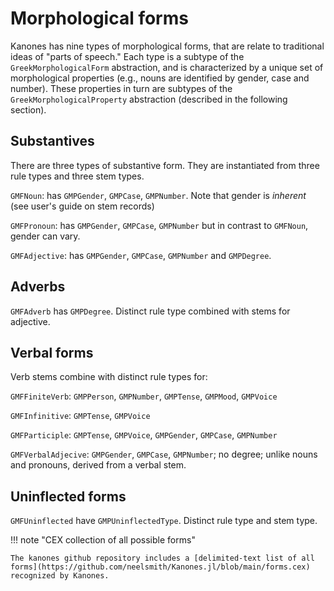 # Morphological forms

Kanones has nine types of morphological forms, that are relate to traditional ideas of "parts of speech."  Each type is a subtype of the `GreekMorphologicalForm` abstraction, and is characterized by a unique set of morphological properties (e.g., nouns are identified by gender, case and number). These properties in turn are subtypes of the `GreekMorphologicalProperty` abstraction (described in the following section).

## Substantives

There are three types of substantive form.  They are instantiated from three rule types and three stem types.

`GMFNoun`: has `GMPGender`, `GMPCase`, `GMPNumber`.  Note that gender is *inherent* (see user's guide on stem records)


`GMFPronoun`: has `GMPGender`, `GMPCase`, `GMPNumber` but in contrast to `GMFNoun`, gender can vary.


`GMFAdjective`: has `GMPGender`, `GMPCase`, `GMPNumber` and `GMPDegree`.


## Adverbs

`GMFAdverb` has `GMPDegree`.  Distinct rule type combined with stems for adjective.

## Verbal forms

Verb stems combine with distinct rule types for:


`GMFFiniteVerb`: `GMPPerson`, `GMPNumber`, `GMPTense`, `GMPMood`, `GMPVoice`

`GMFInfinitive`:  `GMPTense`, `GMPVoice`

`GMFParticiple`:  `GMPTense`, `GMPVoice`, `GMPGender`, `GMPCase`, `GMPNumber`

`GMFVerbalAdjecive`: `GMPGender`, `GMPCase`, `GMPNumber`; no degree; unlike nouns and pronouns, derived from a verbal stem.


## Uninflected forms

`GMFUninflected` have `GMPUninflectedType`.  Distinct rule type and stem type.


!!! note "CEX collection of all possible forms"

    The kanones github repository includes a [delimited-text list of all  forms](https://github.com/neelsmith/Kanones.jl/blob/main/forms.cex) recognized by Kanones.